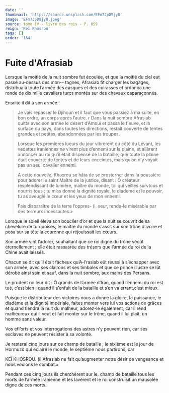 ```yaml
---
date: ''
thumbnail: 'https://source.unsplash.com/EFm7JpD9jy8'
image: 'EFm7JpD9jy8.jpeg'
source: tome IV - livre des rois - P. 059
reign: 'Keï Khosrou'
tags: []
order: '184'
---
```


# Fuite d'Afrasiab

Lorsque la moitié de la nuit sombre fut écoulée, et que la moitié du ciel eut passé au-dessus des mon--
tagnes, Afrasiab fit charger les bagages, distribua à toute l’armée des casques et des cuirasses et ordonna une ronde de dix mille cavaliers turcs montés sur des chevaux caparaçonnés.

Ensuite il dit à son armée :

> Je vais repasser le Djihoun et il faut que vous passiez à ma suite, en bon ordre, un corps après l’autre. r Dans la nuit sombre Afrasiab quitta avec son armée le désert d’Amouï et passa le fleuve, et la surface du pays, dans toutes les directions, restait couverte de tentes grandes et petites, abandonnées par les troupes.
>
> Lorsque les premières lueurs du jour vibrèrent du côté du Levant, les vedettes iraniennes ne virent plus d’ennemi sur la plaine, et allèrent annoncer au roi qu’il était dispensé de la bataille, que toute la plaine était couverte de tentes et de leurs enceintes, mais qu’on n’y voyait pas un seul cavalier ennemi.
>
> A cette nouvelle, Khosrou se hâta de se prosterner dans la poussière pour adorer le saint Maître de la justice, disant : Ô créateur resplendissant de lumière, maître du monde, toi qui veilles survtous et nourris tous ; tu m’as donné la dignité royale, le diadème et le pouvoir, tu as aveuglé le cœur et les yeux de mon ennemi.
>
> Fais disparaître de la terre l’oppres- (i.
> seur, rends-le misérable par des terreurs incessautes.»

Lorsque le soleil éleva son bouclier d’or et que la nuit se couvrit de sa chevelure de turquoises, le maître du monde s’assit sur son trône d’ivoire et posa sur sa tête la couronne qui réjouissait les cœurs.

Son armée vint l’adorer, souhaitant que ce roi digne du trône vécût éternellement ; elle était rassasrée des trésors que l’armée du roi de la Chine avait laissés.

Chacun se dit qu’il était fâcheux qu’A-l’rasiab eût réussi à s’échapper avec son armée, avec ses clairons et ses timbales et que ce prince illustre se lût dérobé ainsi sain et sauf, dans la nuit sombre, aux mains des Persans.

Le prudent roi leur dit : Ô grands de l’armée d’Iran, quand l’ennemi du roi est tué, c’est bien ; quand il s’enfuit de la bataille et s’en va errant,c’est mieux.

Puisque le distributeur des victoires nous a donné la gloire, la puissance, le diadème et la dignité impériale, faites monter vers lui vos actions de grâces et quand tiendra la nuit du malheur, adorez-le également, car il rend malheureux qui il veut et fait monter sur le trône, quand il lui plaît, un homme sans valeur.

Vos efl’orts et vos interrogations des astres n’y peuvent rien, car ses esclaves ne peuvent résister à sa volonté.

Je resterai cinq jours sur ce champ de bataille ; le sixième est le jour de Hormuzd qui éclaire le monde, le septième nous partirons, car

KEÏ KHOSROU. (il Afrasiab ne fait qu’augmenter notre désir de vengeance et nous voulons le combat.»

Pendant ces cinq jours ils cherchèrent sur le. champ de bataille tous les morts de l’armée iranienne et les lavèrent et le roi construisit un mausolée digne de ces morts.
